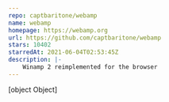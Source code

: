 ```yaml
---
repo: captbaritone/webamp
name: webamp
homepage: https://webamp.org
url: https://github.com/captbaritone/webamp
stars: 10402
starredAt: 2021-06-04T02:53:45Z
description: |-
    Winamp 2 reimplemented for the browser
---
```


[object Object]
